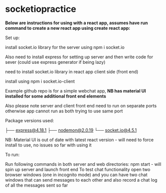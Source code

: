# socketiopractice

**Below are instructions for using with a react app, assumes have run command to create a new react app using create react app:**

Set up:

install socket.io library for the server using npm i socket.io

Also need to install express for setting up server and then write code for sever (could use express generator if being lazy)

need to install socket.io library in react app client side (front end)

install using npm i socket.io-client

Example github repo is for a simple webchat app, **NB has material UI installed for some additional front end elements**

Also please note server and client front end need to run on separate ports otherwise app cannot run as both trying to use same port

Package versions used:

├── express@4.18.1
├── nodemon@2.0.19
└── socket.io@4.5.1

NB: Material UI is out of date with latest react version - will need to force install to use, no issues so far with using it

To run:

Run following commands in both server and web directories: npm start - will spin up server and launch front end
To test chat functionality open two browser windows (one in incognito mode) and you can have two chat windows that can send messages to each other and also record a chat log of all the messages sent so far
